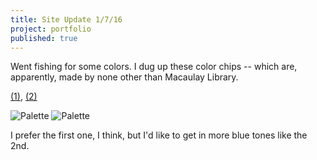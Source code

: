```yaml
---
title: Site Update 1/7/16
project: portfolio
published: true
---
```


Went fishing for some colors. I dug up these color chips -- which are, apparently, made by none other than Macaulay Library.

[(1)](http://snapyourcolors.com/Chip/KQ8snc/), [(2)](http://snapyourcolors.com/Chip/JeeHOq/)

<!--more-->

![Palette](http://chipcards.snapyourcolors.com/KQ8snc_full.jpg)
![Palette](http://chipcards.snapyourcolors.com/JeeHOq_full2.jpg)

I prefer the first one, I think, but I'd like to get in more blue tones like the 2nd.